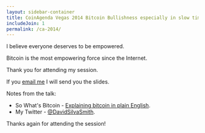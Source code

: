 ```yaml
---
layout: sidebar-container
title: CoinAgenda Vegas 2014 Bitcoin Bullishness especially in slow times
includeJoin: 1
permalink: /ca-2014/
---
```


I believe everyone deserves to be empowered.

Bitcoin is the most empowering force since the Internet.

Thank you for attending my session.

If you [email me](mailto:dave@bitcoinbulls.net?subject=Coin-Agenda-slides-please) I will send you the slides.

Notes from the talk:

 * So What's Bitcoin - [Explaining bitcoin in plain English](http://www.sowhatsbitcoin.com).
 * My Twitter - [@DavidSilvaSmith](http://www.twitter.com/davidsilvasmith).

Thanks again for attending the session!